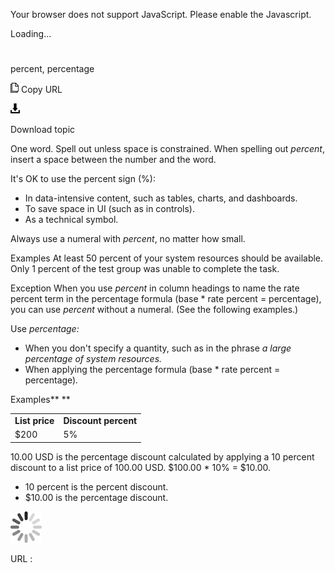 Your browser does not support JavaScript. Please enable the Javascript.

Loading...

# 

percent, percentage

![Copy URL](media/percent-percentage/Copy.png)
Copy URL

![Download](media/percent-percentage/Download.png)

Download topic

One word. Spell out unless space is constrained. When spelling out *percent*, insert a space between the number and the word. 

It's OK to use the percent sign (%):

  - In data-intensive content, such as tables, charts, and dashboards.
  - To save space in UI (such as in controls).
  - As a technical symbol. 

Always use a numeral with *percent*, no matter how small. 

Examples
At least 50 percent of your system resources should be available.
Only 1 percent of the test group was unable to complete the task. 

Exception
When you use *percent*
in column headings to name the rate percent term in the percentage
formula (base \* rate percent = percentage), you can use *percent* without a numeral. (See the following examples.)

Use *percentage:*

  - When you don't specify a quantity, such as in the phrase *a large percentage of system resources.*
  - When applying the percentage formula (base \* rate percent = percentage)*.*

Examples**
**

<table>
<tbody>
<tr class="odd">
<td><b>List price</b></td>
<td><b>Discount percent</b></td>
</tr>
<tr class="even">
<td>$200</td>
<td>5%</td>
</tr>
</tbody>
</table>

10.00 USD is the percentage discount calculated by applying a 10 percent discount to a list price of 100.00 USD. $100.00 \* 10% = $10.00. 

  - 10 percent is the percent discount. 
  - $10.00 is the percentage discount. 

![In progress](media/percent-percentage/activity-large.gif)

URL :
